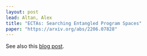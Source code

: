 ```yaml
---
layout: post
lead: Altan, Alex
title: "ECTAs: Searching Entangled Program Spaces"
paper: "https://arxiv.org/abs/2206.07828"
---
```


See also this [blog post](https://github.com/egraphs-good/egg/discussions/104).
